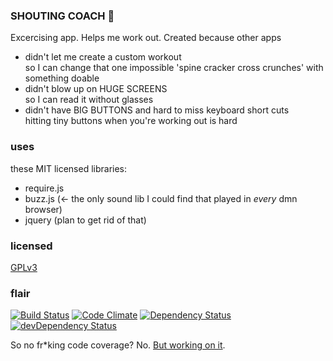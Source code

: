 ### SHOUTING COACH :loudspeaker:

Excercising app. Helps me work out. Created because other apps 
- didn't let me create a custom workout    
  so I can change that one impossible 'spine cracker cross crunches' with something doable
- didn't blow up on HUGE SCREENS   
  so I can read it without glasses
- didn't have BIG BUTTONS and hard to miss keyboard short cuts    
  hitting tiny buttons when you're working out is hard

### uses
these MIT licensed libraries:
- require.js
- buzz.js (<- the only sound lib I could find that played in _every_ dmn browser)
- jquery (plan to get rid of that)

### licensed
[GPLv3](LICENSE)

### flair
[![Build Status](https://travis-ci.org/sverweij/shoutingcoach.svg?branch=master)](https://travis-ci.org/sverweij/shoutingcoach)
[![Code Climate](https://codeclimate.com/github/sverweij/shoutingcoach/badges/gpa.svg)](https://codeclimate.com/github/sverweij/shoutingcoach)
[![Dependency Status](https://david-dm.org/sverweij/shoutingcoach.svg)](https://david-dm.org/sverweij/shoutingcoach)
[![devDependency Status](https://david-dm.org/sverweij/shoutingcoach/dev-status.svg)](https://david-dm.org/sverweij/shoutingcoach#info=devDependencies)

So no fr*king code coverage? No. [But working on it](https://github.com/sverweij/shoutingcoach/tree/master/src/script/test).
